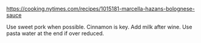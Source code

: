 https://cooking.nytimes.com/recipes/1015181-marcella-hazans-bolognese-sauce

Use sweet pork when possible. 
Cinnamon is key.
Add milk after wine.
Use pasta water at the end if over reduced. 
